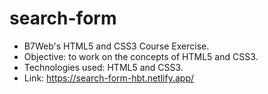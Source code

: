 # search-form
* B7Web's HTML5 and CSS3 Course Exercise.
* Objective: to work on the concepts of HTML5 and CSS3.
* Technologies used: HTML5 and CSS3.
* Link: https://search-form-hbt.netlify.app/
